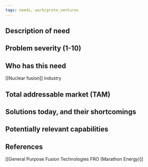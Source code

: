 ```yaml
---
tags: needs, work/proto_ventures
---
```


## Description of need

## Problem severity (1-10)

## Who has this need
[[Nuclear fusion]] industry

## Total addressable market (TAM)

## Solutions today, and their shortcomings

## Potentially relevant capabilities

## References
[[General Purpose Fusion Technologies FRO (Marathon Energy)]]